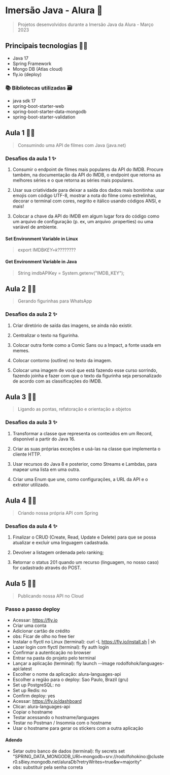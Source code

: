 # Imersão Java - Alura 🚀

> Projetos desenvolvidos durante a Imersão Java da Alura - Março 2023

## Principais tecnologias 👩‍💻

- Java 17
- Spring Framework
- Mongo DB (Atlas cloud)
- fly.io (deploy)

### 📚 Bibliotecas utilizadas 🗃️

- java sdk 17
- spring-boot-starter-web
- spring-boot-starter-data-mongodb
- spring-boot-starter-validation

## Aula 1 👨‍💻

> Consumindo uma API de filmes com Java (java.net)

### Desafios da aula 1 ✨

1. Consumir o endpoint de filmes mais populares da API do IMDB. Procure também, na documentação da API do IMDB, o endpoint que retorna as melhores séries e o que retorna as séries mais populares.

2. Usar sua criatividade para deixar a saída dos dados mais bonitinha: usar emojis com código UTF-8, mostrar a nota do filme como estrelinhas, decorar o terminal com cores, negrito e itálico usando códigos ANSI, e mais!

3. Colocar a chave da API do IMDB em algum lugar fora do código como um arquivo de configuração (p. ex, um arquivo .properties) ou uma variável de ambiente.

#### Set Environment Variable in Linux

> export IMDB*KEY=k*????????

#### Get Environment Variable in Java

> String imdbAPIKey = System.getenv("IMDB_KEY");

## Aula 2 👨‍💻

> Gerando figurinhas para WhatsApp

### Desafios da aula 2 ✨

1. Criar diretório de saída das imagens, se ainda não existir.

2. Centralizar o texto na figurinha.

3. Colocar outra fonte como a Comic Sans ou a Impact, a fonte usada em memes.

4. Colocar contorno (outline) no texto da imagem.

5. Colocar uma imagem de você que está fazendo esse curso sorrindo, fazendo joinha e fazer com que o texto da figurinha seja personalizado de acordo com as classificações do IMDB.

## Aula 3 👨‍💻

> Ligando as pontas, refatoração e orientação a objetos

### Desafios da aula 3 ✨

1. Transformar a classe que representa os conteúdos em um Record, disponível a partir do Java 16.

2. Criar as suas próprias exceções e usá-las na classe que implementa o cliente HTTP.

3. Usar recursos do Java 8 e posterior, como Streams e Lambdas, para mapear uma lista em uma outra.

4. Criar uma Enum que une, como configurações, a URL da API e o extrator utilizado.

## Aula 4 👨‍💻

> Criando nossa própria API com Spring

### Desafios da aula 4 ✨

1. Finalizar o CRUD (Create, Read, Update e Delete) para que se possa atualizar e excluir uma linguagem cadastrada.

2. Devolver a listagem ordenada pelo ranking;

3. Retornar o status 201 quando um recurso (linguagem, no nosso caso) for cadastrado através do POST.

## Aula 5 👨‍💻

> Publicando nossa API no Cloud

### Passo a passo deploy

- Acessar: https://fly.io
- Criar uma conta
- Adicionar cartão de crédito
- obs: Ficar de olho no free tier
- Instalar o flyctl no Linux (terminal): curl -L https://fly.io/install.sh | sh
- Lazer login com flyctl (terminal): fly auth login
- Confirmar a autenticação no browser
- Entrar na pasta do projeto pelo terminal
- Lançar a aplicação (terminal): fly launch --image rodolfohok/languages-api:latest
- Escolher o nome da aplicação: alura-languages-api
- Escolher a região para o deploy: Sao Paulo, Brazil (gru)
- Set up PostgreSQL: no
- Set up Redis: no
- Confirm deploy: yes
- Acessar: https://fly.io/dashboard
- Clicar: alura-languages-api
- Copiar o hostname
- Testar acessando o hostname/languages
- Testar no Postman / Insomnia com o hostname
- Usar o hostname para gerar os stickers com a outra aplicação

#### Adendo

- Setar outro banco de dados (terminal): fly secrets set "SPRING_DATA_MONGODB_URI=mongodb+srv://rodolfohokino:<password>@cluster0.s8iey.mongodb.net/aluraDb?retryWrites=true&w=majority"
- obs: substituir <password> pela senha correta
